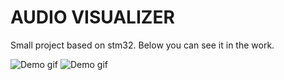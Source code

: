 # AUDIO VISUALIZER
Small project based on stm32. Below you can see it in the work.

![Demo gif](/../master/imgs/day.gif?raw=true "")
![Demo gif](/../master/imgs/night.gif?raw=true "")